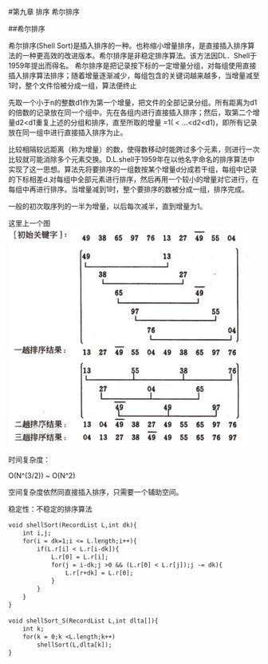 #第九章  排序  希尔排序


##希尔排序

希尔排序(Shell Sort)是插入排序的一种。也称缩小增量排序，是直接插入排序算法的一种更高效的改进版本。希尔排序是非稳定排序算法。该方法因DL．Shell于1959年提出而得名。
希尔排序是把记录按下标的一定增量分组，对每组使用直接插入排序算法排序；随着增量逐渐减少，每组包含的关键词越来越多，当增量减至1时，整个文件恰被分成一组，算法便终止

先取一个小于n的整数d1作为第一个增量，把文件的全部记录分组。所有距离为d1的倍数的记录放在同一个组中。先在各组内进行直接插入排序；然后，取第二个增量d2<d1重复上述的分组和排序，直至所取的增量  =1(  <  …<d2<d1)，即所有记录放在同一组中进行直接插入排序为止。



比较相隔较远距离（称为增量）的数，使得数移动时能跨过多个元素，则进行一次比较就可能消除多个元素交换。D.L.shell于1959年在以他名字命名的排序算法中实现了这一思想。算法先将要排序的一组数按某个增量d分成若干组，每组中记录的下标相差d.对每组中全部元素进行排序，然后再用一个较小的增量对它进行，在每组中再进行排序。当增量减到1时，整个要排序的数被分成一组，排序完成。

一般的初次取序列的一半为增量，以后每次减半，直到增量为1。

这里上一个图
![shell](./shell.jpg)


时间复杂度：

O(N^(3/2))  ~  O(N^2)

空间复杂度依然同直接插入排序，只需要一个辅助空间。

稳定性：不稳定的排序算法

```
void shellSort(RecordList L,int dk){
    int i,j;
    for(i = dk=1;i <= L.length;i++){
        if(L.r[i] < L.r[i-dk]){
            L.r[0] = L.r[i];
            for(j = i-dk;j >0 && (L.r[0] < L.r[j]);j -= dk){
                L.r[r+dk] = L.r[0];
            }
        }
    }
}

void shellSort_S(RecordList L,int dlta[]){
    int k;
    for(k = 0;k <L.length;k++)
        shellSort(L,dlta[k]);
}
```